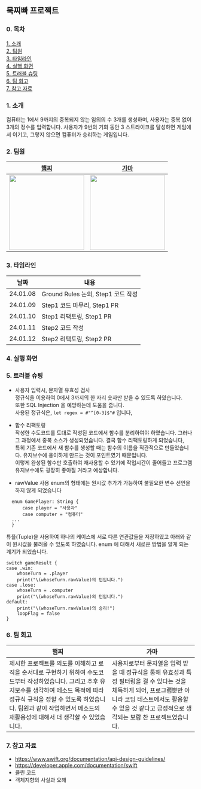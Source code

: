 ## 묵찌빠 프로젝트

### 0. 목차
[1. 소개](#1-소개)  
[2. 팀원](#2-팀원)  
[3. 타임라인](#3-타임라인)  
[4. 실행 화면](#4-실행-화면)  
[5. 트러블 슈팅](#5-트러블-슈팅)  
[6. 팀 회고](#6-팀-회고)  
[7. 참고 자료](#7-참고-자료)  

### 1. 소개
컴퓨터는 1에서 9까지의 중복되지 않는 임의의 수 3개를 생성하며, 사용자는 중복 없이 3개의 정수를 입력합니다. 사용자가 9번의 기회 동안 3 스트라이크를 달성하면 게임에서 이기고, 그렇지 않으면 컴퓨터가 승리하는 게임입니다.

### 2. 팀원
| [햄찌](https://github.com/kkomgi) | [가마](https://github.com/forseaest) |
| --- | --- |
| <img src="https://avatars.githubusercontent.com/u/65929788?v=4" width="200"> | <img src="https://avatars.githubusercontent.com/u/96014314?v=4" width="200"> |

### 3. 타임라인
| 날짜 | 내용 |
| --- | --- |
| 24.01.08 | Ground Rules 논의, Step1 코드 작성 |
| 24.01.09 | Step1 코드 마무리, Step1 PR |
| 24.01.10 | Step1 리팩토링, Step1 PR |
| 24.01.11 | Step2 코드 작성 |
| 24.01.12 | Step2 리팩토링, Step2 PR |

### 4. 실행 화면


### 5. 트러블 슈팅
- 사용자 입력시, 문자열 유효성 검사
<br>정규식을 이용하여 0에서 3까지의 한 자리 숫자만 받을 수 있도록 하였습니다.
<br>또한 SQL Injection 을 예방하는데 도움을 줍니다.
<br>사용된 정규식은, `let regex = #"^[0-3]$"#` 입니다,

- 함수 리팩토링
<br>작성한 수도코드를 토대로 작성된 코드에서 함수를 분리하여야 하였습니다. 그러나 그 과정에서 중복 소스가 생성되었습니다. 결국 함수 리팩토링하게 되었습니다,
<br>특히 기존 코드에서 새 함수를 생성할 때는 함수의 이름을 직관적으로 만들었습니다. 유지보수에 용이하게 만드는 것이 포인트였기 때문입니다.
<br>이렇게 완성된 함수만 호출하여 재사용할 수 있기에 작업시간이 줄어들고 프로그램 유지보수에도 굉장히 좋아질 거라고 예상합니다.

- rawValue 사용
enum의 형태에는 원시값 추가가 가능하여 불필요한 변수 선언을 하지 않게 되었습니다
```
  enum GamePlayer: String {
      case player = "사용자"
      case computer = "컴퓨터"
  ...
  }
```
튜플(Tuple)을 사용하여 하나의 케이스에 서로 다른 연관값들을 저장하였고 아래와 같이 원시값을 불러올 수 있도록 하였습니다.
enum 에 대해서 새로운 방법을 알게 되는 계기가 되었습니다.
```
switch gameResult {
case .win:
    whoseTurn = .player
    print("\(whoseTurn.rawValue)의 턴입니다.")
case .lose:
    whoseTurn = .computer
    print("\(whoseTurn.rawValue)의 턴입니다.")
default:
    print("\(whoseTurn.rawValue)의 승리!")
    loopFlag = false
}
```
### 6. 팀 회고
| 햄찌 | 가마 |
| --- | --- |
|제시한 프로젝트를 의도를 이해하고 로직을 순서대로 구현하기 위하여 수도코드부터 작성하였습니다.  그리고 추후 유지보수를 생각하여 메소드 목적에 따라 정규식 규칙을 정할 수 있도록 하였습니다. 팀원과 같이 작업하면서 메소드의 재활용성에 대해서 더 생각할 수 있었습니다.|사용자로부터 문자열을 입력 받을 때 정규식을 통해 유효성과 특정 필터링을 걸 수 있다는 것을 체득하게 되어, 프로그램뿐만 아니라 코딩 테스트에서도 활용할 수 있을 것 같다고 긍정적으로 생각되는 보람 찬 프로젝트였습니다.|

### 7. 참고 자료
- https://www.swift.org/documentation/api-design-guidelines/
- https://developer.apple.com/documentation/swift
- 클린 코드
- 객체지향의 사실과 오해
